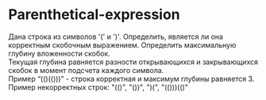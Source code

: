 # Parenthetical-expression
Дана строка из символов '(' и ')'. Определить, является ли она корректным скобочным выражением. Определить максимальную глубину вложенности скобок.  
Текущая глубина равняется разности открывающихся и закрывающихся скобок в момент подсчета каждого символа.  
Пример “(()(()))” - строка корректная и максимум глубины равняется 3.  
Пример некорректных строк: "(()", "())", ")(", "(()))(()"
